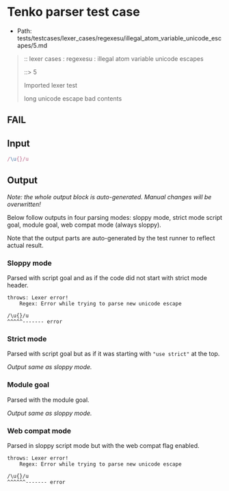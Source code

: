 # Tenko parser test case

- Path: tests/testcases/lexer_cases/regexesu/illegal_atom_variable_unicode_escapes/5.md

> :: lexer cases : regexesu : illegal atom variable unicode escapes
>
> ::> 5
>
> Imported lexer test
>
> long unicode escape bad contents

## FAIL

## Input

`````js
/\u{}/u
`````

## Output

_Note: the whole output block is auto-generated. Manual changes will be overwritten!_

Below follow outputs in four parsing modes: sloppy mode, strict mode script goal, module goal, web compat mode (always sloppy).

Note that the output parts are auto-generated by the test runner to reflect actual result.

### Sloppy mode

Parsed with script goal and as if the code did not start with strict mode header.

`````
throws: Lexer error!
    Regex: Error while trying to parse new unicode escape

/\u{}/u
^^^^^------- error
`````

### Strict mode

Parsed with script goal but as if it was starting with `"use strict"` at the top.

_Output same as sloppy mode._

### Module goal

Parsed with the module goal.

_Output same as sloppy mode._

### Web compat mode

Parsed in sloppy script mode but with the web compat flag enabled.

`````
throws: Lexer error!
    Regex: Error while trying to parse new unicode escape

/\u{}/u
^^^^^^------- error
`````

